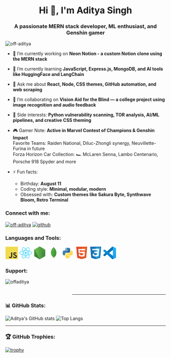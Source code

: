 <h1 align="center">Hi 👋, I'm Aditya Singh</h1>
<h3 align="center">A passionate MERN stack developer, ML enthusiast, and Genshin gamer</h3>

<p align="left"> <img src="https://komarev.com/ghpvc/?username=off-aditya&label=Profile%20views&color=0e75b6&style=flat" alt="off-aditya" /> </p>

- 🔭 I’m currently working on **Neon Notion - a custom Notion clone using the MERN stack**

- 🌱 I’m currently learning **JavaScript, Express.js, MongoDB, and AI tools like HuggingFace and LangChain**

- 💬 Ask me about **React, Node, CSS themes, GitHub automation, and web scraping**

- 👯 I’m collaborating on **Vision Aid for the Blind — a college project using image recognition and audio feedback**

- 🧠 Side interests: **Python vulnerability scanning, TOR analysis, AI/ML pipelines, and creative CSS theming**

- 🎮 Gamer Note: **Active in Marvel Contest of Champions & Genshin Impact**  
   Favorite Teams: Raiden National, Diluc-Zhongli synergy, Neuvillette-Furina in future  
   Forza Horizon Car Collection: 🏎️ McLaren Senna, Lambo Centenario, Porsche 918 Spyder and more

- ⚡ Fun facts:
  - Birthday: **August 11**
  - Coding style: **Minimal, modular, modern**
  - Obsessed with: **Custom themes like Sakura Byte, Synthwave Bloom, Retro Terminal**

<h3 align="left">Connect with me:</h3>
<p align="left">
<a href="https://linkedin.com/in/off-aditya" target="blank"><img align="center" src="https://cdn.jsdelivr.net/npm/simple-icons@3.0.1/icons/linkedin.svg" alt="off-aditya" height="30" width="40" /></a>
<a href="https://github.com/Off-Aditya" target="blank"><img align="center" src="https://cdn.jsdelivr.net/npm/simple-icons@3.0.1/icons/github.svg" alt="github" height="30" width="40" /></a>
</p>

<h3 align="left">Languages and Tools:</h3>
<p align="left"> 
  <img src="https://raw.githubusercontent.com/devicons/devicon/master/icons/javascript/javascript-original.svg" alt="javascript" width="40" height="40"/>
  <img src="https://raw.githubusercontent.com/devicons/devicon/master/icons/react/react-original.svg" alt="react" width="40" height="40"/>
  <img src="https://raw.githubusercontent.com/devicons/devicon/master/icons/nodejs/nodejs-original.svg" alt="nodejs" width="40" height="40"/>
  <img src="https://raw.githubusercontent.com/devicons/devicon/master/icons/mongodb/mongodb-original.svg" alt="mongodb" width="40" height="40"/>
  <img src="https://raw.githubusercontent.com/devicons/devicon/master/icons/python/python-original.svg" alt="python" width="40" height="40"/>
  <img src="https://raw.githubusercontent.com/devicons/devicon/master/icons/html5/html5-original.svg" alt="html5" width="40" height="40"/>
  <img src="https://raw.githubusercontent.com/devicons/devicon/master/icons/css3/css3-original.svg" alt="css3" width="40" height="40"/>
  <img src="https://raw.githubusercontent.com/devicons/devicon/master/icons/vscode/vscode-original.svg" alt="vscode" width="40" height="40"/>
</p>

<h3 align="left">Support:</h3>
<p><a href="https://www.buymeacoffee.com/offaditya"> <img align="left" src="https://cdn.buymeacoffee.com/buttons/v2/default-yellow.png" height="50" width="210" alt="offaditya" /></a></p><br><br>

---

### 📊 GitHub Stats:
![Aditya's GitHub stats](https://github-readme-stats.vercel.app/api?username=off-aditya&show_icons=true&theme=tokyonight)
![Top Langs](https://github-readme-stats.vercel.app/api/top-langs/?username=off-aditya&layout=compact&theme=tokyonight)

---

### 🏆 GitHub Trophies:
[![trophy](https://github-profile-trophy.vercel.app/?username=off-aditya&theme=onedark)](https://github.com/ryo-ma/github-profile-trophy)

